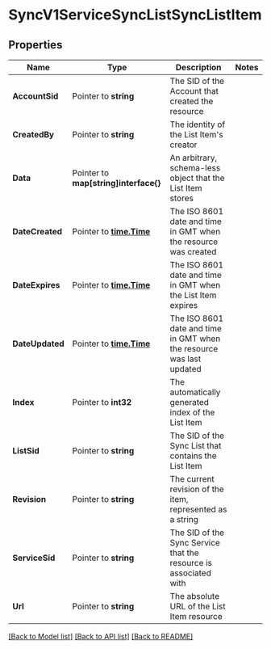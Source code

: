 # SyncV1ServiceSyncListSyncListItem

## Properties

Name | Type | Description | Notes
------------ | ------------- | ------------- | -------------
**AccountSid** | Pointer to **string** | The SID of the Account that created the resource |
**CreatedBy** | Pointer to **string** | The identity of the List Item's creator |
**Data** | Pointer to **map[string]interface{}** | An arbitrary, schema-less object that the List Item stores |
**DateCreated** | Pointer to [**time.Time**](time.Time.md) | The ISO 8601 date and time in GMT when the resource was created |
**DateExpires** | Pointer to [**time.Time**](time.Time.md) | The ISO 8601 date and time in GMT when the List Item expires |
**DateUpdated** | Pointer to [**time.Time**](time.Time.md) | The ISO 8601 date and time in GMT when the resource was last updated |
**Index** | Pointer to **int32** | The automatically generated index of the List Item |
**ListSid** | Pointer to **string** | The SID of the Sync List that contains the List Item |
**Revision** | Pointer to **string** | The current revision of the item, represented as a string |
**ServiceSid** | Pointer to **string** | The SID of the Sync Service that the resource is associated with |
**Url** | Pointer to **string** | The absolute URL of the List Item resource |

[[Back to Model list]](../README.md#documentation-for-models) [[Back to API list]](../README.md#documentation-for-api-endpoints) [[Back to README]](../README.md)


